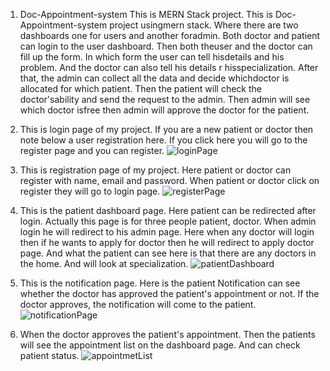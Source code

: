 1. Doc-Appointment-system
This is MERN Stack project. This is Doc-Appointment-system project usingmern stack. Where there are two dashboards one for users and another foradmin. Both doctor and patient can login to the user dashboard. Then both theuser and the doctor can fill up the form. In which form the user can tell hisdetails and his problem. And the doctor can also tell his details r hisspecialization. After that, the admin can collect all the data and decide whichdoctor is allocated for which patient. Then the patient will check the doctor'sability and send the request to the admin. Then admin will see which doctor isfree then admin will approve the doctor for the patient.

2. This is login page of my project. If you are a new patient or doctor then note below a user registration here. If you click here you will go to the register page and you can register.
![loginPage](https://github.com/AnurupBiswasMCA005-DoctorAppointmentSys/doctor_appointment_system/assets/172072445/aed22d11-fae3-491d-bb11-cc3005df99f4)

3. This is registration page of my project. Here patient or doctor can register with name, email and password. When patient or doctor click on register they will go to login page.
![registerPage](https://github.com/AnurupBiswasMCA005-DoctorAppointmentSys/doctor_appointment_system/assets/172072445/5461b940-06df-4433-b53c-5fb1da3abb15)

4. This is the patient dashboard page. Here patient can be redirected after login. Actually this page is for three people patient, doctor. When admin login he will redirect to his admin page. Here when any doctor will login then if he wants to apply for doctor then he will redirect to apply doctor page. And what the patient can see here is that there are any doctors in the home. And will look at specialization.
![patientDashboard](https://github.com/AnurupBiswasMCA005-DoctorAppointmentSys/doctor_appointment_system/assets/172072445/8bada4ea-00a8-4a74-a672-db0d43e61a88)

5. This is the notification page. Here is the patient Notification can see whether the doctor has approved the patient's appointment or not. If the doctor approves, the notification will come to the patient.
![notificationPage](https://github.com/AnurupBiswasMCA005-DoctorAppointmentSys/doctor_appointment_system/assets/172072445/e5c848be-546e-41fd-a4bd-ebc594298306)

6. When the doctor approves the patient's appointment. Then the patients will see the appointment list on the dashboard page. And can check patient status.
![appointmetList](https://github.com/AnurupBiswasMCA005-DoctorAppointmentSys/doctor_appointment_system/assets/172072445/e8c95504-05c5-4580-89ea-766109be4003)

